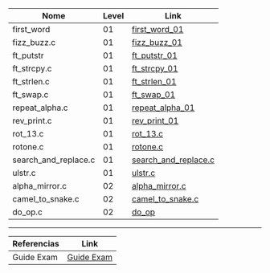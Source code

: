 


Nome | Level | Link
|---|---|---|
first_word | 01 | [first_word_01](https://github.com/PamelaRondina/learn_42/blob/main/milestone_02/exam/level%2001/first_word.c)
fizz_buzz.c | 01 | [fizz_buzz_01](https://github.com/PamelaRondina/learn_42/blob/main/milestone_02/exam/level%2001/fizz_buzz.c)
ft_putstr | 01 | [ft_putstr_01](https://github.com/PamelaRondina/learn_42/blob/main/milestone_02/exam/level%2001/ft_putstr.c)
ft_strcpy.c | 01 | [ft_strcpy_01](https://github.com/PamelaRondina/learn_42/blob/main/milestone_02/exam/level%2001/ft_strcpy.c)
ft_strlen.c | 01 | [ft_strlen_01](https://github.com/PamelaRondina/learn_42/blob/main/milestone_02/exam/level%2001/ft_strlen.c)
ft_swap.c | 01 | [ft_swap_01](https://github.com/PamelaRondina/learn_42/blob/main/milestone_02/exam/level%2001/ft_swap.c)
repeat_alpha.c | 01 | [repeat_alpha_01](https://github.com/PamelaRondina/learn_42/blob/main/milestone_02/exam/level%2001/repeat_alpha.c)
rev_print.c | 01 | [rev_print_01](https://github.com/PamelaRondina/learn_42/blob/main/milestone_02/exam/level%2001/rev_print.c)
rot_13.c | 01 | [rot_13.c](https://github.com/PamelaRondina/learn_42/blob/main/milestone_02/exam/level%2001/rot_13.c)
rotone.c | 01 | [rotone.c](https://github.com/PamelaRondina/learn_42/blob/main/milestone_02/exam/level%2001/rotone.c)
search_and_replace.c | 01 | [search_and_replace.c](https://github.com/PamelaRondina/learn_42/blob/main/milestone_02/exam/level%2001/search_and_replace.c)
ulstr.c | 01 | [ulstr.c](https://github.com/PamelaRondina/learn_42/blob/main/milestone_02/exam/level%2001/ulstr.c)
 alpha_mirror.c | 02 | [alpha_mirror.c](https://github.com/PamelaRondina/learn_42/blob/main/milestone_02/exam/level%2002/%20alpha_mirror.c)
 camel_to_snake.c | 02 | [camel_to_snake.c](https://github.com/PamelaRondina/learn_42/tree/main/milestone_02/exam)
 do_op.c | 02 | [do_op]()




------------------

Referencias | Link
|---|---|
Guide Exam | [Guide Exam](https://42-cursus.gitbook.io/guide/exams/exam-rank-02)